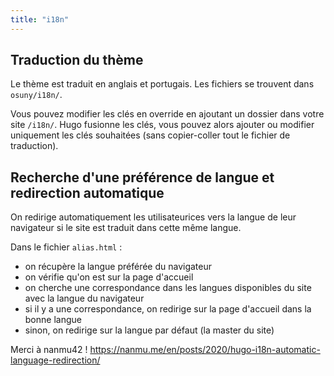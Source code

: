 ```yaml
---
title: "i18n"
---
```


## Traduction du thème

Le thème est traduit en anglais et portugais. Les fichiers se trouvent dans `osuny/i18n/`.

Vous pouvez modifier les clés en override en ajoutant un dossier dans votre site `/i18n/`. Hugo fusionne les clés, vous pouvez alors ajouter ou modifier uniquement les clés souhaitées (sans copier-coller tout le fichier de traduction).

## Recherche d'une préférence de langue et redirection automatique

On redirige automatiquement les utilisateurices vers la langue de leur navigateur si le site est traduit dans cette même langue.

Dans le fichier `alias.html` :

- on récupère la langue préférée du navigateur
- on vérifie qu'on est sur la page d'accueil
- on cherche une correspondance dans les langues disponibles du site avec la langue du navigateur
- si il y a une correspondance, on redirige sur la page d'accueil dans la bonne langue
- sinon, on redirige sur la langue par défaut (la master du site)

Merci à nanmu42 ! https://nanmu.me/en/posts/2020/hugo-i18n-automatic-language-redirection/


